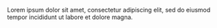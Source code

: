 Lorem ipsum dolor sit amet, consectetur adipiscing elit, sed do eiusmod tempor incididunt ut labore et dolore magna.
